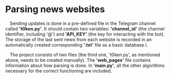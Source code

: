 # Parsing news websites
&emsp;Sending updates is done in a pre-defined file in the Telegram channel called **'t0ken.py'**. It should contain two variables:
**'channel_id'** (the channel identifier, including '@') and **'API_KEY'** (the key for interacting with the bot). The storage
of the last sent news from each website is recorded in an automatically created corresponding **'.txt'** file as a basic database.\

&emsp;The project consists of two files (the third one, 't0ken.py', as mentioned above, needs to be created manually).
The **'web_pages'** file contains information about how parsing is done. In **'main.py'**, all the other algorithms
necessary for the correct functioning are included.
